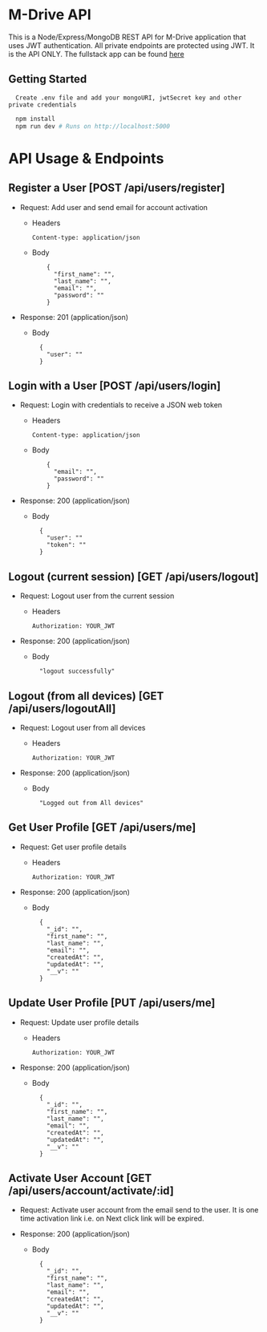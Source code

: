 # M-Drive API

This is a Node/Express/MongoDB REST API for M-Drive application that uses JWT authentication. All private endpoints are protected using JWT. It is the API ONLY. The fullstack app can be found [here](https://github.com/nawazibrat/M-Drive)

## Getting Started

```
  Create .env file and add your mongoURI, jwtSecret key and other private credentials
```

```bash
  npm install
  npm run dev # Runs on http://localhost:5000
```

# API Usage & Endpoints

## Register a User [POST /api/users/register]

- Request: Add user and send email for account activation

  - Headers

        Content-type: application/json

  - Body

            {
              "first_name": "",
              "last_name": "",
              "email": "",
              "password": ""
            }

- Response: 201 (application/json)

  - Body

          {
            "user": ""
          }

## Login with a User [POST /api/users/login]

- Request: Login with credentials to receive a JSON web token

  - Headers

        Content-type: application/json

  - Body

            {
              "email": "",
              "password": ""
            }

- Response: 200 (application/json)

  - Body

          {
            "user": ""
            "token": ""
          }

## Logout (current session) [GET /api/users/logout]

- Request: Logout user from the current session

  - Headers

        Authorization: YOUR_JWT

* Response: 200 (application/json)

  - Body

          "logout successfully"

## Logout (from all devices) [GET /api/users/logoutAll]

- Request: Logout user from all devices

  - Headers

        Authorization: YOUR_JWT

- Response: 200 (application/json)

  - Body

          "Logged out from All devices"

## Get User Profile [GET /api/users/me]

- Request: Get user profile details

  - Headers

        Authorization: YOUR_JWT

- Response: 200 (application/json)

  - Body

          {
            "_id": "",
            "first_name": "",
            "last_name": "",
            "email": "",
            "createdAt": "",
            "updatedAt": "",
            "__v": ""
          }

## Update User Profile [PUT /api/users/me]

- Request: Update user profile details

  - Headers

        Authorization: YOUR_JWT

* Response: 200 (application/json)

  - Body

          {
            "_id": "",
            "first_name": "",
            "last_name": "",
            "email": "",
            "createdAt": "",
            "updatedAt": "",
            "__v": ""
          }

## Activate User Account [GET /api/users/account/activate/:id]

- Request: Activate user account from the email send to the user.
  It is one time activation link i.e. on Next click link
  will be expired.

* Response: 200 (application/json)

  - Body

          {
            "_id": "",
            "first_name": "",
            "last_name": "",
            "email": "",
            "createdAt": "",
            "updatedAt": "",
            "__v": ""
          }
